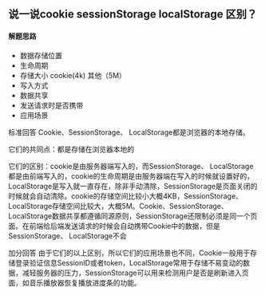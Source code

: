 

## 说一说cookie sessionStorage localStorage 区别？

#### 解题思路

- 数据存储位置
- 生命周期
- 存储大小 cookie(4k) 其他（5M）
- 写入方式
- 数据共享
- 发送请求时是否携带
- 应用场景 

标准回答 Cookie、SessionStorage、 LocalStorage都是浏览器的本地存储。 

它们的共同点：都是存储在浏览器本地的 

它们的区别：cookie是由服务器端写入的，而SessionStorage、 LocalStorage都是由前端写入的，cookie的生命周期是由服务器端在写入的时候就设置好的，LocalStorage是写入就一直存在，除非手动清除，SessionStorage是页面关闭的时候就会自动清除。cookie的存储空间比较小大概4KB，SessionStorage、 LocalStorage存储空间比较大，大概5M。Cookie、SessionStorage、 LocalStorage数据共享都遵循同源原则，SessionStorage还限制必须是同一个页面。在前端给后端发送请求的时候会自动携带Cookie中的数据，但是SessionStorage、 LocalStorage不会 

加分回答 由于它们的以上区别，所以它们的应用场景也不同，Cookie一般用于存储登录验证信息SessionID或者token，LocalStorage常用于存储不易变动的数据，减轻服务器的压力，SessionStorage可以用来检测用户是否是刷新进入页面，如音乐播放器恢复播放进度条的功能。